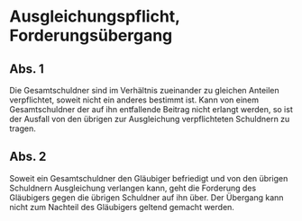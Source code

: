 # Ausgleichungspflicht, Forderungsübergang



## Abs. 1

 Die Gesamtschuldner sind im Verhältnis zueinander zu gleichen Anteilen verpflichtet, soweit nicht ein anderes bestimmt ist. Kann von einem Gesamtschuldner der auf ihn entfallende Beitrag nicht erlangt werden, so ist der Ausfall von den übrigen zur Ausgleichung verpflichteten Schuldnern zu tragen.

## Abs. 2

 Soweit ein Gesamtschuldner den Gläubiger befriedigt und von den übrigen Schuldnern Ausgleichung verlangen kann, geht die Forderung des Gläubigers gegen die übrigen Schuldner auf ihn über. Der Übergang kann nicht zum Nachteil des Gläubigers geltend gemacht werden. 

